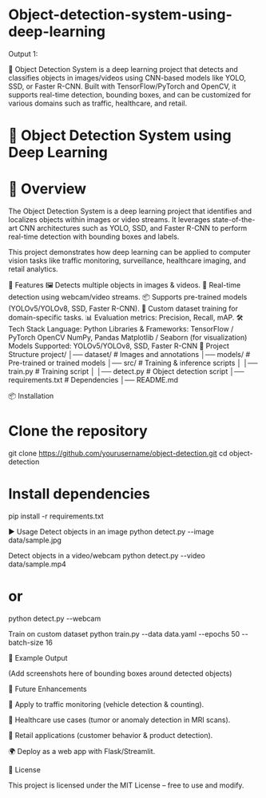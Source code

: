 # Object-detection-system-using-deep-learning
Output 1:


🎯 Object Detection System is a deep learning project that detects and classifies objects in images/videos using CNN-based models like YOLO, SSD, or Faster R-CNN. Built with TensorFlow/PyTorch and OpenCV, it supports real-time detection, bounding boxes, and can be customized for various domains such as traffic, healthcare, and retail.



# 🎯 Object Detection System using Deep Learning
# 📖 Overview
The Object Detection System is a deep learning project that identifies and localizes objects within images or video streams.
It leverages state-of-the-art CNN architectures such as YOLO, SSD, and Faster R-CNN to perform real-time detection with bounding boxes and labels.

This project demonstrates how deep learning can be applied to computer vision tasks like traffic monitoring, surveillance, healthcare imaging, and retail analytics.

🚀 Features
🖼️ Detects multiple objects in images & videos.
🎥 Real-time detection using webcam/video streams.
📦 Supports pre-trained models (YOLOv5/YOLOv8, SSD, Faster R-CNN).
🔄 Custom dataset training for domain-specific tasks.
📊 Evaluation metrics: Precision, Recall, mAP.
🛠️ Tech Stack
Language: Python
Libraries & Frameworks:
TensorFlow / PyTorch
OpenCV
NumPy, Pandas
Matplotlib / Seaborn (for visualization)
Models Supported: YOLOv5/YOLOv8, SSD, Faster R-CNN
📂 Project Structure
project/ │── dataset/ # Images and annotations │── models/ # Pre-trained or trained models │── src/ # Training & inference scripts │ │── train.py # Training script │ │── detect.py # Object detection script │── requirements.txt # Dependencies │── README.md

📦 Installation
# Clone the repository
git clone https://github.com/yourusername/object-detection.git
cd object-detection

# Install dependencies
pip install -r requirements.txt

▶️ Usage
Detect objects in an image
python detect.py --image data/sample.jpg

Detect objects in a video/webcam
python detect.py --video data/sample.mp4
# or
python detect.py --webcam

Train on custom dataset
python train.py --data data.yaml --epochs 50 --batch-size 16

📸 Example Output

(Add screenshots here of bounding boxes around detected objects)

🔮 Future Enhancements

🚗 Apply to traffic monitoring (vehicle detection & counting).

🏥 Healthcare use cases (tumor or anomaly detection in MRI scans).

🛒 Retail applications (customer behavior & product detection).

🌍 Deploy as a web app with Flask/Streamlit.

📜 License

This project is licensed under the MIT License – free to use and modify.


